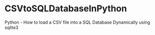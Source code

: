 # CSVtoSQLDatabaseInPython
Python - How to load a CSV file into a SQL Database Dynamically using sqlite3 
